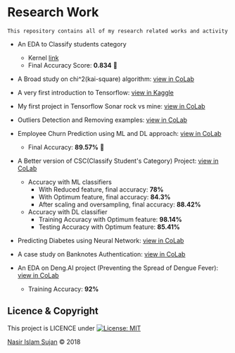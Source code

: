 # Research Work 

```
This repository contains all of my research related works and activity
```

* An EDA to Classify students category
    * Kernel [link](https://www.kaggle.com/nasirislamsujan/an-eda-with-different-ml-classifiers)
    * Final Accuracy Score: __0.834__ :robot: 

* A Broad study on chi^2(kai-square) algorithm: [view in CoLab](https://colab.research.google.com/drive/1K_DyNk8kxq0BYUgq5F-Z4FduogiH5Fya)
* A very first introduction to Tensorflow: [view in Kaggle](https://www.kaggle.com/nasirislamsujan/a-very-first-introduction-with-tensorflow)
* My first project in Tensorflow Sonar rock vs mine: [view in CoLab](https://colab.research.google.com/drive/1rN9rUP8SYZEZToZpI4ezsluPNJDNaOTd)
* Outliers Detection and Removing examples: [view in CoLab](https://colab.research.google.com/drive/1LTf6J_WnF3Mps6a8PZdgFxDLflaPmXCu)
* Employee Churn Prediction using ML and DL approach: [view in CoLab](https://colab.research.google.com/drive/1bgwZa_B2k78MvBq-u6ool3LFr8fsV4eI)
   * Final Accuracy: __89.57%__ :robot: 
* A Better version of CSC(Classify Student's Category) Project: [view in CoLab](https://colab.research.google.com/drive/1Onx3jyQXMls_c2a-rwRENORLf9XiQPzB)
   * Accuracy with ML classifiers
      * With Reduced feature, final accuracy: __78%__
      * With Optimum feature, final accuracy: __84.3%__
      * After scaling and oversampling, final accuracy: __88.42%__
   * Accuracy with DL classifier
      * Training Accuracy with Optimum feature: __98.14%__
      * Testing Accuracy with Optimum feature: __85.41%__

* Predicting Diabetes using Neural Network: [view in CoLab](https://colab.research.google.com/drive/1i-WoEiLPVudSQ-IVf0LtlwRPfVaaWqeg)
* A case study on Banknotes Authentication: [view in CoLab](https://colab.research.google.com/drive/1y2LCiR67xsV2mo3B2fegQHLYpuJ4wIM8)
* An EDA on Deng.AI project (Preventing the Spread of Dengue Fever): [view in CoLab](https://colab.research.google.com/drive/173Vl3FmmEGjIcswPJ1setAE8fWuWDnOk)
   * Training Accuracy: __92%__



## Licence & Copyright 
This project is LICENCE under [![License: MIT](https://img.shields.io/badge/License-MIT-yellow.svg)](https://opensource.org/licenses/MIT)

<a href="https://github.com/78526Nasir">Nasir Islam Sujan</a> &copy; 2018
